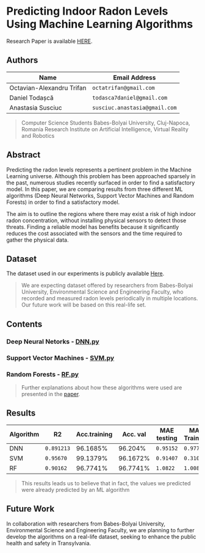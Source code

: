 # Predicting Indoor Radon Levels Using Machine Learning Algorithms

Research Paper is available [HERE](Paper.pdf).

## Authors

|         Name       |Email Address                        
|----------------|-------------------------------|
|Octavian-Alexandru Trifan|`octatrifan@gmail.com` |           
|Daniel Todașcă          |`todasca7daniel@gmail.com`    |
|Anastasia Susciuc         |`susciuc.anastasia@gmail.com`|

> Computer Science Students 
 Babes-Bolyai University, Cluj-Napoca, Romania
  Research  Institute on  Artificial Intelligence, Virtual Reality and Robotics

## Abstract

Predicting the radon levels represents a pertinent problem in the Machine Learning universe. Although this problem has been approached sparsely in the past, numerous studies recently surfaced in order to find a satisfactory model. In this paper, we are comparing results from three different ML algorithms (Deep Neural Networks, Support Vector Machines and Random Forests) in order to find a satisfactory model.

The aim is to outline the regions where there may exist a risk of high indoor radon concentration, without installing physical sensors to detect those threats. Finding a reliable model has benefits because it significantly reduces the cost associated with the sensors and the time required to gather the physical data.

## Dataset

The dataset used in our experiments is publicly available [Here](https://beta.geohive.ie/datasets/42d9ccbfacc349f1b1edea8e6369ed7a_1/explore).

> We are expecting dataset offered by researchers from Babes-Bolyai University, Environmental Science and Engineering Faculty, who recorded and measured radon levels periodically in multiple locations. Our future work will be based on this real-life set.
## Contents

### Deep Neural Netorks - [DNN.py](DNN.py)
### Support Vector Machines - [SVM.py](SVM.py)
### Random Forests - [RF.py](RF.py)

>Further explanations about how these algorithms were used are presented in the [paper](Paper.pdf).

## Results

|     Algorithm    |R2   |Acc.training  | Acc. val | MAE testing | MAE Training
|----------------|-------------------------------|-----------------------------| --------- | ----| --|
|DNN|`0.891213` |96.1685% |96.204% | `0.95152` |`0.97703` |
|SVM|`0.95670`  |99.1379%|96.1672% |`0.91407` | `0.3103` |
|RF |`0.90162`|96.7741%| 96.7741% |`1.0822` | `1.0087` |


>This results leads us to believe that in fact, the values we predicted were already predicted by an ML algorithm
 
## Future Work
In collaboration with researchers from Babes-Bolyai University, Environmental Science and Engineering Faculty, we are planning to further develop the algorithms on a real-life dataset, seeking to enhance the public health and safety in Transylvania.
